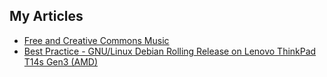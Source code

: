 ## My Articles

- [Free and Creative Commons Music](../../../free-and-creative-commons-music/tree/main/index.md)
- [Best Practice - GNU/Linux Debian Rolling Release on Lenovo ThinkPad T14s Gen3 (AMD)](/../../001-best-practice---linux-debian-on-lenovo-thinkpad-t14s-amd-gen3/tree/main/)
